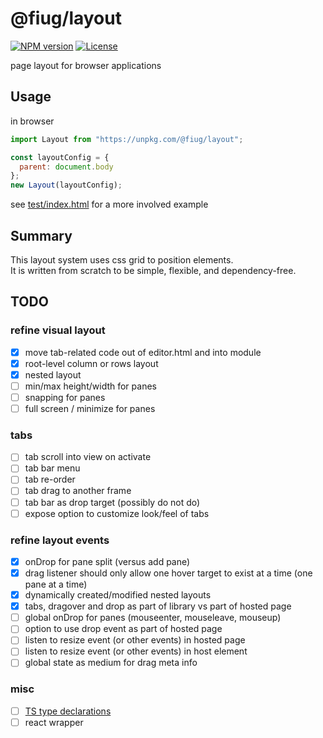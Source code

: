 # @fiug/layout

[![NPM version](https://img.shields.io/npm/v/@fiug/layout)](https://www.npmjs.com/package/@fiug/layout)
[![License](https://img.shields.io/github/license/fiugd/layout)](https://github.com/fiugd/layout/blob/main/LICENSE)

page layout for browser applications


## Usage

in browser
```javascript
import Layout from "https://unpkg.com/@fiug/layout";

const layoutConfig = {
  parent: document.body
};
new Layout(layoutConfig);
```
see <a href="./test/index.html">test/index.html</a> for a more involved example

## Summary
This layout system uses css grid to position elements.   
It is written from scratch to be simple, flexible, and dependency-free.   

## TODO

### refine visual layout
- [X] move tab-related code out of editor.html and into module
- [X] root-level column or rows layout
- [X] nested layout
- [ ] min/max height/width for panes
- [ ] snapping for panes
- [ ] full screen / minimize for panes

### tabs
- [ ] tab scroll into view on activate
- [ ] tab bar menu
- [ ] tab re-order
- [ ] tab drag to another frame
- [ ] tab bar as drop target (possibly do not do)
- [ ] expose option to customize look/feel of tabs

### refine layout events
- [X] onDrop for pane split (versus add pane)
- [X] drag listener should only allow one hover target to exist at a time (one pane at a time)
- [X] dynamically created/modified nested layouts
- [X] tabs, dragover and drop as part of library vs part of hosted page
- [ ] global onDrop for panes (mouseenter, mouseleave, mouseup)
- [ ] option to use drop event as part of hosted page
- [ ] listen to resize event (or other events) in hosted page
- [ ] listen to resize event (or other events) in host element
- [ ] global state as medium for drag meta info

### misc 
- [ ] [TS type declarations](https://www.typescriptlang.org/docs/handbook/declaration-files/publishing.html#including-declarations-in-your-npm-package)
- [ ] react wrapper

